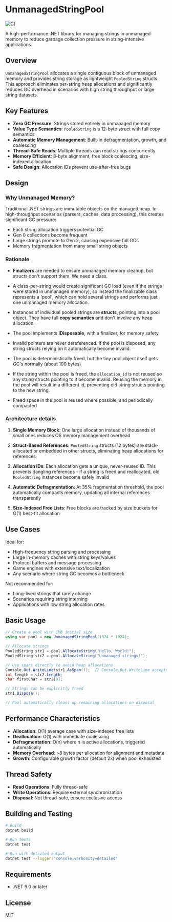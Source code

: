 # UnmanagedStringPool

[![CI](https://github.com/lookbusy1344/UnmanagedStringPool/actions/workflows/ci.yml/badge.svg)](https://github.com/lookbusy1344/UnmanagedStringPool/actions/workflows/ci.yml)

A high-performance .NET library for managing strings in unmanaged memory to reduce garbage collection pressure in string-intensive applications.

## Overview

`UnmanagedStringPool` allocates a single contiguous block of unmanaged memory and provides string storage as lightweight `PooledString` structs. This approach eliminates per-string heap allocations and significantly reduces GC overhead in scenarios with high string throughput or large string datasets.

## Key Features

- **Zero GC Pressure**: Strings stored entirely in unmanaged memory
- **Value Type Semantics**: `PooledString` is a 12-byte struct with full copy semantics
- **Automatic Memory Management**: Built-in defragmentation, growth, and coalescing
- **Thread-Safe Reads**: Multiple threads can read strings concurrently
- **Memory Efficient**: 8-byte alignment, free block coalescing, size-indexed allocation
- **Safe Design**: Allocation IDs prevent use-after-free bugs

## Design

### Why Unmanaged Memory?

Traditional .NET strings are immutable objects on the managed heap. In high-throughput scenarios (parsers, caches, data processing), this creates significant GC pressure:
- Each string allocation triggers potential GC
- Gen 0 collections become frequent
- Large strings promote to Gen 2, causing expensive full GCs
- Memory fragmentation from many small string objects

### Rationale

- **Finalizers** are needed to ensure unmanaged memory cleanup, but structs don't support them. We need a class.
- A class-per-string would create significant GC load (even if the strings were stored in unmanaged memory), so instead the
  finalizable class represents a 'pool', which can hold several strings and performs just one unmanaged memory allocation.
- Instances of individual pooled strings are **structs**, pointing into a pool object. They have full **copy semantics** and don't involve any
  heap allocation.

- The pool implements **IDisposable**, with a finalizer, for memory safety.
- Invalid pointers are never dereferenced. If the pool is disposed, any string structs relying on it automatically become invalid.
- The pool is deterministically freed, but the tiny pool object itself gets GC's normally (about 100 bytes)
- If the string within the pool is freed, the `allocation_id` is not reused so any string structs pointing to it become invalid. Reusing
  the memory in the pool will result in a different id, preventing old string structs pointing to the new string.
- Freed space in the pool is reused where possible, and periodically compacted

### Architecture details

1. **Single Memory Block**: One large allocation instead of thousands of small ones reduces OS memory management overhead

2. **Struct-Based References**: `PooledString` structs (12 bytes) are stack-allocated or embedded in other structs, eliminating heap allocations for references

3. **Allocation IDs**: Each allocation gets a unique, never-reused ID. This prevents dangling references - if a string is freed and reallocated, old `PooledString` instances become safely invalid

4. **Automatic Defragmentation**: At 35% fragmentation threshold, the pool automatically compacts memory, updating all internal references transparently

5. **Size-Indexed Free Lists**: Free blocks are tracked by size buckets for O(1) best-fit allocation

## Use Cases

Ideal for:
- High-frequency string parsing and processing
- Large in-memory caches with string keys/values
- Protocol buffers and message processing
- Game engines with extensive text/localization
- Any scenario where string GC becomes a bottleneck

Not recommended for:
- Long-lived strings that rarely change
- Scenarios requiring string interning
- Applications with low string allocation rates

## Basic Usage

```csharp
// Create a pool with 1MB initial size
using var pool = new UnmanagedStringPool(1024 * 1024);

// Allocate strings
PooledString str1 = pool.AllocateString("Hello, World!");
PooledString str2 = pool.AllocateString("Unmanaged strings!");

// Use spans directly to avoid heap allocations
Console.Out.WriteLine(str1.AsSpan());  // Console.Out.WriteLine accepts ReadOnlySpan<char>
int length = str2.Length;
char firstChar = str2[0];

// Strings can be explicitly freed
str1.Dispose();

// Pool automatically cleans up remaining allocations on disposal
```

## Performance Characteristics

- **Allocation**: O(1) average case with size-indexed free lists
- **Deallocation**: O(1) with immediate coalescing
- **Defragmentation**: O(n) where n is active allocations, triggered automatically
- **Memory Overhead**: ~8 bytes per allocation for alignment and metadata
- **Growth**: Configurable growth factor (default 2x) when pool exhausted

## Thread Safety

- **Read Operations**: Fully thread-safe
- **Write Operations**: Require external synchronization
- **Disposal**: Not thread-safe, ensure exclusive access

## Building and Testing

```bash
# Build
dotnet build

# Run tests
dotnet test

# Run with detailed output
dotnet test --logger:"console;verbosity=detailed"
```

## Requirements

- .NET 9.0 or later

## License

MIT
